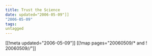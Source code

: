 ```yaml
---
title: Trust the Science
date: updated="2006-05-09"]]
"2006-05-09"
tags:
untagged
---
```

[[!meta updated="2006-05-09"]]
[[!map pages="20060509/* and ! 20060509/*/*"]]
